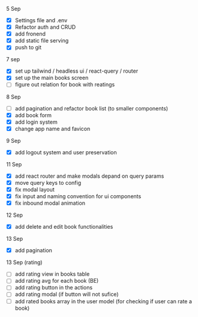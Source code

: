 5 Sep

- [x] Settings file and .env
- [x] Refactor auth and CRUD
- [x] add fronend
- [x] add static file serving
- [x] push to git

7 sep

- [x] set up tailwind / headless ui / react-query / router
- [x] set up the main books screen
- [ ] figure out relation for book with reatings

8 Sep

- [ ] add pagination and refactor book list (to smaller components)
- [x] add book form
- [x] add login system
- [x] change app name and favicon

9 Sep

- [x] add logout system and user preservation

11 Sep

- [x] add react router and make modals depand on query params
- [x] move query keys to config
- [x] fix modal layout
- [x] fix input and naming convention for ui components
- [x] fix inbound modal animation

12 Sep

- [x] add delete and edit book functionalities

13 Sep
- [x] add pagination

13 Sep (rating)

- [ ] add rating view in books table
- [ ] add rating avg for each book (BE)
- [ ] add rating button in the actions
- [ ] add rating modal (if button will not sufice)
- [ ] add rated books array in the user model (for checking if user can rate a book)
